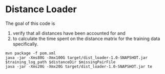 # Distance Loader
The goal of this code is 
1) verify that all distances have been accounted for and 
2) to calculate the time spent on the distance matrix for the training data specifically.

```
mvn package -f pom.xml 
java -jar -Xms80G -Xmx100G target/dist_loader-1.0-SNAPSHOT.jar $training_log_path $distanceDir $missingPairFile
java -jar -Xms20G -Xmx20G target/dist_loader-1.0-SNAPSHOT.jar te
```